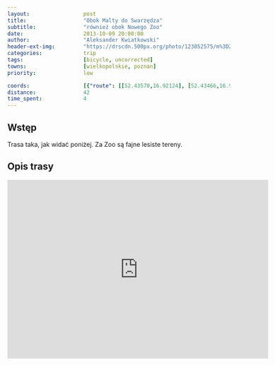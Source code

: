 ```yaml
---
layout:                 post
title:                  "Obok Malty do Swarzędza"
subtitle:               "również obok Nowego Zoo"
date:                   2013-10-09 20:00:00
author:                 "Aleksander Kwiatkowski"
header-ext-img:         "https://drscdn.500px.org/photo/123052575/m%3D2048/b8e355a5e4445749bb7862b52bea3439"
categories:             trip
tags:                   [bicycle, uncorrected]
towns:                  [wielkopolskie, poznan]
priority:               low

coords:                 [{"route": [[52.43570,16.92124], [52.43466,16.93918], [52.43047,16.96116], [52.42717,16.96605], [52.41404,16.95721], [52.40959,16.95678], [52.40943,16.98021], [52.40513,16.98424], [52.40655,17.00407], [52.40822,17.02536], [52.40948,17.02785], [52.40398,17.05565], [52.40173,17.05608], [52.39812,17.04484], [52.40121,17.03849], [52.39854,17.02776], [52.39466,17.02999], [52.39298,17.01506], [52.39576,16.99617], [52.40241,16.98905], [52.40210,16.98442], [52.40396,16.97309], [52.40477,16.96352], [52.40945,16.95725]], "type": "bicycle"}]
distance:               42
time_spent:             4
---
```



Wstęp
-----

Trasa taka, jak widać poniżej. Za Zoo są fajne lesiste tereny.

Opis trasy
----------

<iframe height='405' width='590' frameborder='0' allowtransparency='true' scrolling='no' src='https://www.strava.com/activities/137173041/embed/a24ebecc901f2b9db28aa47c115acd72a1ff5c69'></iframe>
